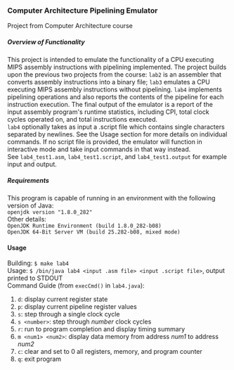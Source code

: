 ### Computer Architecture Pipelining Emulator
Project from Computer Architecture course

##### Overview of Functionality
This project is intended to emulate the functionality of a CPU executing MIPS assembly instructions with pipelining implemented. The project builds upon the previous two projects from the course: ```lab2```
is an assembler that converts assembly instructions into a binary file; ```lab3``` emulates a CPU executing MIPS assembly instructions without pipelining. ```lab4``` implements
pipelining operations and also reports the contents of the pipeline for each instruction execution. The final output of the emulator is a report of the input assembly program's
runtime statistics, including CPI, total clock cycles operated on, and total instructions executed.<br />
```lab4``` optionally takes as input a .script file which contains single characters separated by newlines. See the Usage section for more details on individual commands. If no script file is provided, the emulator will function in interactive mode and take input commands in that way instead. <br />
See ```lab4_test1.asm```, ```lab4_test1.script```, and ```lab4_test1.output``` for example input and output. 

##### Requirements
This program is capable of running in an environment with the following version of Java:<br />
```openjdk version "1.8.0_282"```<br />
Other details:<br />
```OpenJDK Runtime Environment (build 1.8.0_282-b08)```<br />
```OpenJDK 64-Bit Server VM (build 25.282-b08, mixed mode)```

#### Usage
Building: ```$ make lab4```<br />
Usage: ```$ /bin/java lab4 <input .asm file> <input .script file>```, output printed to STDOUT<br />
Command Guide (from ```execCmd()``` in ```lab4.java```):<br />
1) ```d```: display current register state
2) ```p```: display current pipeline register values
3) ```s```: step through a single clock cycle
4) ```s <number>```: step through _number_ clock cycles
5) ```r```: run to program completion and display timing summary
6) ```m <num1> <num2>```: display data memory from address _num1_ to address _num2_
7) ```c```: clear and set to 0 all registers, memory, and program counter
8) ```q```: exit program
